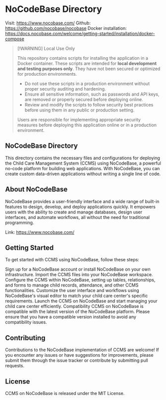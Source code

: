 # NoCodeBase Directory

Visit: https://www.nocobase.com/
Github: https://github.com/nocobase/nocobase
Docker installation: https://docs.nocobase.com/welcome/getting-started/installation/docker-compose

> [!WARNING] Local Use Only
> 
> This repository contains scripts for installing the application in a Docker container. These scripts are intended for **local development and testing purposes only**. They have not been secured or optimized for production environments.
> 
> - Do not use these scripts in a production environment without proper security auditing and hardening.
> - Ensure all sensitive information, such as passwords and API keys, are removed or properly secured before deploying online.
> - Review and modify the scripts to follow security best practices before using them in any public or production setting.
> 
> Users are responsible for implementing appropriate security measures before deploying this application online or in a production environment.

## NoCodeBase Directory

This directory contains the necessary files and configurations for deploying the Child Care Management System (CCMS) using NoCodeBase, a powerful no-code platform for building web applications. With NoCodeBase, you can create custom data-driven applications without writing a single line of code.

## About NoCodeBase

NoCodeBase provides a user-friendly interface and a wide range of built-in features to design, develop, and deploy applications quickly. It empowers users with the ability to create and manage databases, design user interfaces, and automate workflows, all without the need for traditional programming.

Link: https://www.nocobase.com/

## Getting Started

To get started with CCMS using NoCodeBase, follow these steps:

Sign up for a NoCodeBase account or install NoCodeBase on your own infrastructure.
Import the CCMS files into your NoCodeBase workspace.
Configure the CCMS within NoCodeBase, setting up tables, relationships, and forms to manage child records, attendance, and other CCMS functionalities.
Customize the user interface and workflows using NoCodeBase's visual editor to match your child care center's specific requirements.
Launch the CCMS on NoCodeBase and start managing your child care center efficiently.
Compatibility
CCMS on NoCodeBase is compatible with the latest version of the NoCodeBase platform. Please ensure that you have a compatible version installed to avoid any compatibility issues.

## Contributing

Contributions to the NoCodeBase implementation of CCMS are welcome! If you encounter any issues or have suggestions for improvements, please submit them through the issue tracker or contribute by submitting pull requests.

## License

CCMS on NoCodeBase is released under the MIT License.
